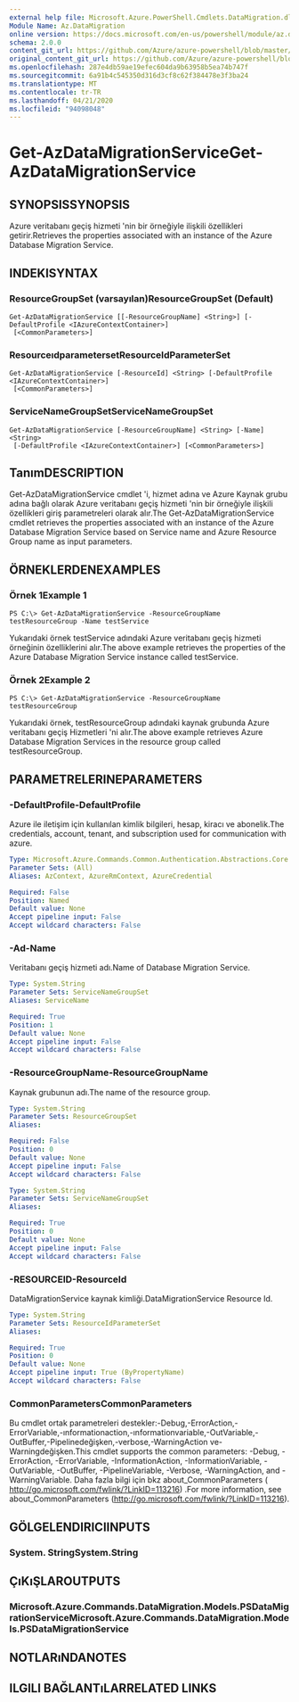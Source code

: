 ```yaml
---
external help file: Microsoft.Azure.PowerShell.Cmdlets.DataMigration.dll-Help.xml
Module Name: Az.DataMigration
online version: https://docs.microsoft.com/en-us/powershell/module/az.datamigration/Get-AzDataMigrationService
schema: 2.0.0
content_git_url: https://github.com/Azure/azure-powershell/blob/master/src/DataMigration/DataMigration/help/Get-AzDataMigrationService.md
original_content_git_url: https://github.com/Azure/azure-powershell/blob/master/src/DataMigration/DataMigration/help/Get-AzDataMigrationService.md
ms.openlocfilehash: 287e4db59ae19efec604da9b63958b5ea74b747f
ms.sourcegitcommit: 6a91b4c545350d316d3cf8c62f384478e3f3ba24
ms.translationtype: MT
ms.contentlocale: tr-TR
ms.lasthandoff: 04/21/2020
ms.locfileid: "94098048"
---
```

# <span data-ttu-id="e56c9-101">Get-AzDataMigrationService</span><span class="sxs-lookup"><span data-stu-id="e56c9-101">Get-AzDataMigrationService</span></span>

## <span data-ttu-id="e56c9-102">SYNOPSIS</span><span class="sxs-lookup"><span data-stu-id="e56c9-102">SYNOPSIS</span></span>
<span data-ttu-id="e56c9-103">Azure veritabanı geçiş hizmeti 'nin bir örneğiyle ilişkili özellikleri getirir.</span><span class="sxs-lookup"><span data-stu-id="e56c9-103">Retrieves the properties associated with an instance of the Azure Database Migration Service.</span></span> 

## <span data-ttu-id="e56c9-104">INDEKI</span><span class="sxs-lookup"><span data-stu-id="e56c9-104">SYNTAX</span></span>

### <span data-ttu-id="e56c9-105">ResourceGroupSet (varsayılan)</span><span class="sxs-lookup"><span data-stu-id="e56c9-105">ResourceGroupSet (Default)</span></span>
```
Get-AzDataMigrationService [[-ResourceGroupName] <String>] [-DefaultProfile <IAzureContextContainer>]
 [<CommonParameters>]
```

### <span data-ttu-id="e56c9-106">Resourceıdparameterset</span><span class="sxs-lookup"><span data-stu-id="e56c9-106">ResourceIdParameterSet</span></span>
```
Get-AzDataMigrationService [-ResourceId] <String> [-DefaultProfile <IAzureContextContainer>]
 [<CommonParameters>]
```

### <span data-ttu-id="e56c9-107">ServiceNameGroupSet</span><span class="sxs-lookup"><span data-stu-id="e56c9-107">ServiceNameGroupSet</span></span>
```
Get-AzDataMigrationService [-ResourceGroupName] <String> [-Name] <String>
 [-DefaultProfile <IAzureContextContainer>] [<CommonParameters>]
```

## <span data-ttu-id="e56c9-108">Tanım</span><span class="sxs-lookup"><span data-stu-id="e56c9-108">DESCRIPTION</span></span>
<span data-ttu-id="e56c9-109">Get-AzDataMigrationService cmdlet 'i, hizmet adına ve Azure Kaynak grubu adına bağlı olarak Azure veritabanı geçiş hizmeti 'nin bir örneğiyle ilişkili özellikleri giriş parametreleri olarak alır.</span><span class="sxs-lookup"><span data-stu-id="e56c9-109">The Get-AzDataMigrationService cmdlet retrieves the properties associated with an instance of the Azure Database Migration Service based on Service name and Azure Resource Group name as input parameters.</span></span> 

## <span data-ttu-id="e56c9-110">ÖRNEKLERDEN</span><span class="sxs-lookup"><span data-stu-id="e56c9-110">EXAMPLES</span></span>

### <span data-ttu-id="e56c9-111">Örnek 1</span><span class="sxs-lookup"><span data-stu-id="e56c9-111">Example 1</span></span>
```
PS C:\> Get-AzDataMigrationService -ResourceGroupName testResourceGroup -Name testService
```

<span data-ttu-id="e56c9-112">Yukarıdaki örnek testService adındaki Azure veritabanı geçiş hizmeti örneğinin özelliklerini alır.</span><span class="sxs-lookup"><span data-stu-id="e56c9-112">The above example retrieves the properties of the Azure Database Migration Service instance called testService.</span></span> 

### <span data-ttu-id="e56c9-113">Örnek 2</span><span class="sxs-lookup"><span data-stu-id="e56c9-113">Example 2</span></span>
```
PS C:\> Get-AzDataMigrationService -ResourceGroupName testResourceGroup
```

<span data-ttu-id="e56c9-114">Yukarıdaki örnek, testResourceGroup adındaki kaynak grubunda Azure veritabanı geçiş Hizmetleri 'ni alır.</span><span class="sxs-lookup"><span data-stu-id="e56c9-114">The above example retrieves Azure Database Migration Services in the resource group called testResourceGroup.</span></span> 

## <span data-ttu-id="e56c9-115">PARAMETRELERINE</span><span class="sxs-lookup"><span data-stu-id="e56c9-115">PARAMETERS</span></span>

### <span data-ttu-id="e56c9-116">-DefaultProfile</span><span class="sxs-lookup"><span data-stu-id="e56c9-116">-DefaultProfile</span></span>
<span data-ttu-id="e56c9-117">Azure ile iletişim için kullanılan kimlik bilgileri, hesap, kiracı ve abonelik.</span><span class="sxs-lookup"><span data-stu-id="e56c9-117">The credentials, account, tenant, and subscription used for communication with azure.</span></span>

```yaml
Type: Microsoft.Azure.Commands.Common.Authentication.Abstractions.Core.IAzureContextContainer
Parameter Sets: (All)
Aliases: AzContext, AzureRmContext, AzureCredential

Required: False
Position: Named
Default value: None
Accept pipeline input: False
Accept wildcard characters: False
```

### <span data-ttu-id="e56c9-118">-Ad</span><span class="sxs-lookup"><span data-stu-id="e56c9-118">-Name</span></span>
<span data-ttu-id="e56c9-119">Veritabanı geçiş hizmeti adı.</span><span class="sxs-lookup"><span data-stu-id="e56c9-119">Name of Database Migration Service.</span></span>

```yaml
Type: System.String
Parameter Sets: ServiceNameGroupSet
Aliases: ServiceName

Required: True
Position: 1
Default value: None
Accept pipeline input: False
Accept wildcard characters: False
```

### <span data-ttu-id="e56c9-120">-ResourceGroupName</span><span class="sxs-lookup"><span data-stu-id="e56c9-120">-ResourceGroupName</span></span>
<span data-ttu-id="e56c9-121">Kaynak grubunun adı.</span><span class="sxs-lookup"><span data-stu-id="e56c9-121">The name of the resource group.</span></span>

```yaml
Type: System.String
Parameter Sets: ResourceGroupSet
Aliases:

Required: False
Position: 0
Default value: None
Accept pipeline input: False
Accept wildcard characters: False
```

```yaml
Type: System.String
Parameter Sets: ServiceNameGroupSet
Aliases:

Required: True
Position: 0
Default value: None
Accept pipeline input: False
Accept wildcard characters: False
```

### <span data-ttu-id="e56c9-122">-RESOURCEID</span><span class="sxs-lookup"><span data-stu-id="e56c9-122">-ResourceId</span></span>
<span data-ttu-id="e56c9-123">DataMigrationService kaynak kimliği.</span><span class="sxs-lookup"><span data-stu-id="e56c9-123">DataMigrationService Resource Id.</span></span>

```yaml
Type: System.String
Parameter Sets: ResourceIdParameterSet
Aliases:

Required: True
Position: 0
Default value: None
Accept pipeline input: True (ByPropertyName)
Accept wildcard characters: False
```

### <span data-ttu-id="e56c9-124">CommonParameters</span><span class="sxs-lookup"><span data-stu-id="e56c9-124">CommonParameters</span></span>
<span data-ttu-id="e56c9-125">Bu cmdlet ortak parametreleri destekler:-Debug,-ErrorAction,-ErrorVariable,-ınformationaction,-ınformationvariable,-OutVariable,-OutBuffer,-Pipelinedeğişken,-verbose,-WarningAction ve-Warningdeğişken.</span><span class="sxs-lookup"><span data-stu-id="e56c9-125">This cmdlet supports the common parameters: -Debug, -ErrorAction, -ErrorVariable, -InformationAction, -InformationVariable, -OutVariable, -OutBuffer, -PipelineVariable, -Verbose, -WarningAction, and -WarningVariable.</span></span> <span data-ttu-id="e56c9-126">Daha fazla bilgi için bkz about_CommonParameters ( http://go.microsoft.com/fwlink/?LinkID=113216) .</span><span class="sxs-lookup"><span data-stu-id="e56c9-126">For more information, see about_CommonParameters (http://go.microsoft.com/fwlink/?LinkID=113216).</span></span>

## <span data-ttu-id="e56c9-127">GÖLGELENDIRICI</span><span class="sxs-lookup"><span data-stu-id="e56c9-127">INPUTS</span></span>

### <span data-ttu-id="e56c9-128">System. String</span><span class="sxs-lookup"><span data-stu-id="e56c9-128">System.String</span></span>

## <span data-ttu-id="e56c9-129">ÇıKıŞLAR</span><span class="sxs-lookup"><span data-stu-id="e56c9-129">OUTPUTS</span></span>

### <span data-ttu-id="e56c9-130">Microsoft.Azure.Commands.DataMigration.Models.PSDataMigrationService</span><span class="sxs-lookup"><span data-stu-id="e56c9-130">Microsoft.Azure.Commands.DataMigration.Models.PSDataMigrationService</span></span>

## <span data-ttu-id="e56c9-131">NOTLARıNDA</span><span class="sxs-lookup"><span data-stu-id="e56c9-131">NOTES</span></span>

## <span data-ttu-id="e56c9-132">ILGILI BAĞLANTıLAR</span><span class="sxs-lookup"><span data-stu-id="e56c9-132">RELATED LINKS</span></span>
